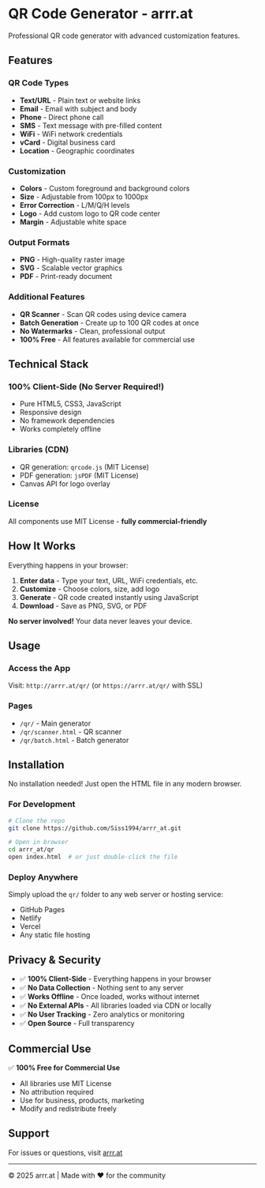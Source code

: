 # QR Code Generator - arrr.at

Professional QR code generator with advanced customization features.

## Features

### QR Code Types
- **Text/URL** - Plain text or website links
- **Email** - Email with subject and body
- **Phone** - Direct phone call
- **SMS** - Text message with pre-filled content
- **WiFi** - WiFi network credentials
- **vCard** - Digital business card
- **Location** - Geographic coordinates

### Customization
- **Colors** - Custom foreground and background colors
- **Size** - Adjustable from 100px to 1000px
- **Error Correction** - L/M/Q/H levels
- **Logo** - Add custom logo to QR code center
- **Margin** - Adjustable white space

### Output Formats
- **PNG** - High-quality raster image
- **SVG** - Scalable vector graphics
- **PDF** - Print-ready document

### Additional Features
- **QR Scanner** - Scan QR codes using device camera
- **Batch Generation** - Create up to 100 QR codes at once
- **No Watermarks** - Clean, professional output
- **100% Free** - All features available for commercial use

## Technical Stack

### 100% Client-Side (No Server Required!)
- Pure HTML5, CSS3, JavaScript
- Responsive design
- No framework dependencies
- Works completely offline

### Libraries (CDN)
- QR generation: `qrcode.js` (MIT License)
- PDF generation: `jsPDF` (MIT License)
- Canvas API for logo overlay

### License
All components use MIT License - **fully commercial-friendly**

## How It Works

Everything happens in your browser:

1. **Enter data** - Type your text, URL, WiFi credentials, etc.
2. **Customize** - Choose colors, size, add logo
3. **Generate** - QR code created instantly using JavaScript
4. **Download** - Save as PNG, SVG, or PDF

**No server involved!** Your data never leaves your device.

## Usage

### Access the App
Visit: `http://arrr.at/qr/` (or `https://arrr.at/qr/` with SSL)

### Pages
- `/qr/` - Main generator
- `/qr/scanner.html` - QR scanner
- `/qr/batch.html` - Batch generator

## Installation

No installation needed! Just open the HTML file in any modern browser.

### For Development
```bash
# Clone the repo
git clone https://github.com/Siss1994/arrr_at.git

# Open in browser
cd arrr_at/qr
open index.html  # or just double-click the file
```

### Deploy Anywhere
Simply upload the `qr/` folder to any web server or hosting service:
- GitHub Pages
- Netlify
- Vercel
- Any static file hosting

## Privacy & Security
- ✅ **100% Client-Side** - Everything happens in your browser
- ✅ **No Data Collection** - Nothing sent to any server
- ✅ **Works Offline** - Once loaded, works without internet
- ✅ **No External APIs** - All libraries loaded via CDN or locally
- ✅ **No User Tracking** - Zero analytics or monitoring
- ✅ **Open Source** - Full transparency

## Commercial Use
✅ **100% Free for Commercial Use**
- All libraries use MIT License
- No attribution required
- Use for business, products, marketing
- Modify and redistribute freely

## Support
For issues or questions, visit [arrr.at](https://arrr.at)

---

© 2025 arrr.at | Made with ❤️ for the community
